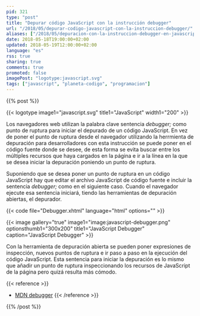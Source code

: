 ```yaml
---
pid: 321
type: "post"
title: "Depurar código JavaScript con la instrucción debugger"
url: "/2018/05/depurar-codigo-javascript-con-la-instruccion-debugger/"
aliases: ["/2018/05/depuracion-con-la-instruccion-debugger-en-javascript/"]
date: 2018-05-18T19:00:00+02:00
updated: 2018-05-19T12:00:00+02:00
language: "es"
rss: true
sharing: true
comments: true
promoted: false
imagePost: "logotype:javascript.svg"
tags: ["javascript", "planeta-codigo", "programacion"]
---
```


{{% post %}}

{{< logotype image1="javascript.svg" title1="JavaScript" width1="200" >}}

Los navegadores web utilizan la palabra clave sentencia _debugger;_ como punto de ruptura para iniciar el depurado de un código JavaScript. En vez de poner el punto de ruptura desde el navegador utilizando la herrmienta de depuración para desarrolladores con esta instrucción se puede poner en el código fuente donde se desee, de esta forma se evita buscar entre los múltiples recursos que haya cargados en la página e ir a la línea en la que se desea iniciar la depuración poniendo un punto de ruptura.

Suponiendo que se desea poner un punto de ruptura en un código JavaScript hay que editar el archivo JavaScript de código fuente e incluir la sentencia _debugger;_ como en el siguiente caso. Cuando el navegador ejecute esa sentencia iniciará, tiendo las herramientas de depuración abiertas, el depurador.

{{< code file="Debugger.xhtml" language="html" options="" >}}

{{< image
    gallery="true"
    image1="image:javascript-debugger.png" optionsthumb1="300x200" title1="JavaScript Debugger"
    caption="JavaScript Debugger" >}}

Con la herramienta de depuración abierta se pueden poner expresiones de inspección, nuevos puntos de ruptura e ir paso a paso en la ejecución del código JavaScript. Esta sentencia para iniciar la depuración es lo mismo que añadir un punto de ruptura inspeccionando los recursos de JavaScript de la página pero quizá resulta más cómodo.

{{< reference >}}
* [MDN debugger](https://developer.mozilla.org/en-US/docs/Web/JavaScript/Reference/Statements/debugger)
{{< /reference >}}

{{% /post %}}
